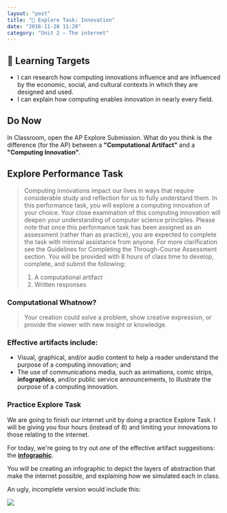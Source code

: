 ```yaml
---
layout: "post"
title: "🔎 Explore Task: Innovation"
date: "2016-11-28 11:28"
category: "Unit 2 – The internet"
---
```


## 🎯 Learning Targets

- I can research how computing innovations influence and are influenced by the economic, social, and cultural contexts in which they are designed and used.
- I can explain how computing enables innovation in nearly every field.

## Do Now
In Classroom, open the AP Explore Submission. What do you think is the difference (for the AP) between a **"Computational Artifact"** and a **"Computing Innovation"**.

## Explore Performance Task
> Computing innovations impact our lives in ways that require considerable study and reflection for us to fully understand them. In this performance task, you will explore a computing innovation of your choice. Your close examination of this computing innovation will deepen your understanding of computer science principles.
> Please note that once this performance task has been assigned as an assessment (rather than as practice), you are expected to complete the task with minimal assistance from anyone. For more clarification see the Guidelines for Completing the Through-Course Assessment section.
> You will be provided with 8 hours of class time to develop, complete, and submit the following:
> 1. A computational artifact
> 2. Written responses

### Computational Whatnow?
> Your creation could solve a problem, show creative expression, or provide the viewer with new insight or knowledge.


### Effective artifacts include:
- Visual, graphical, and/or audio content to help a reader understand the purpose of a computing innovation; and
- The use of communications media, such as animations, comic strips, **infographics**, and/or public service announcements, to illustrate the purpose of a computing innovation.

### Practice Explore Task
We are going to finish our internet unit by doing a practice Explore Task. I will be giving you four hours (instead of 8) and limiting your innovations to those relating to the internet.

For today, we're going to try out _one_ of the effective artifact suggestions: the **[infographic](https://magic.piktochart.com/templates)**.

You will be creating an infographic to depict the layers of abstraction that make the internet possible, and explaining how we simulated each in class.

An ugly, incomplete version would include this:

![](https://code.org/curriculum/docs/csp/U2L11-ProtocolStack-wDNS-up-and-down.png)
